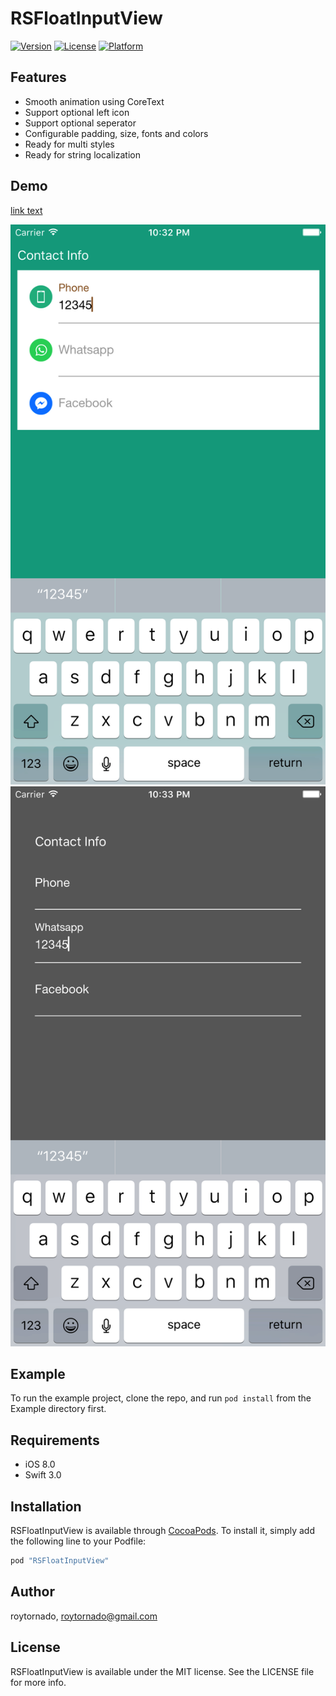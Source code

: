 # RSFloatInputView

[![Version](https://img.shields.io/cocoapods/v/RSFloatInputView.svg?style=flat)](http://cocoapods.org/pods/RSFloatInputView)
[![License](https://img.shields.io/cocoapods/l/RSFloatInputView.svg?style=flat)](http://cocoapods.org/pods/RSFloatInputView)
[![Platform](https://img.shields.io/cocoapods/p/RSFloatInputView.svg?style=flat)](http://cocoapods.org/pods/RSFloatInputView)

## Features
* Smooth animation using CoreText
* Support optional left icon
* Support optional seperator
* Configurable padding, size, fonts and colors
* Ready for multi styles
* Ready for string localization

## Demo

[link text](https://youtu.be/_08pUzXVp5s "Youtube")

![Alt text](./ss_light.png?raw=true "In light theme")
![Alt text](./ss_dark.png?raw=true "In dark theme")

## Example
To run the example project, clone the repo, and run `pod install` from the Example directory first.

## Requirements
* iOS 8.0
* Swift 3.0

## Installation

RSFloatInputView is available through [CocoaPods](http://cocoapods.org). To install it, simply add the following line to your Podfile:

```ruby
pod "RSFloatInputView"
```

## Author

roytornado, roytornado@gmail.com

## License

RSFloatInputView is available under the MIT license. See the LICENSE file for more info.
